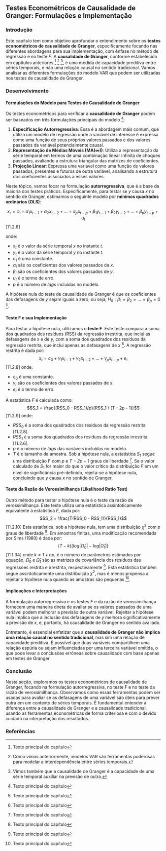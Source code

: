 ## Testes Econométricos de Causalidade de Granger: Formulações e Implementação

### Introdução
Este capítulo tem como objetivo aprofundar o entendimento sobre os **testes econométricos de causalidade de Granger**, especificamente focando nas diferentes abordagens para sua implementação, com ênfase no método de regressão e no teste *$F$*. A **causalidade de Granger**, conforme estabelecido em capítulos anteriores [^1] [^2] [^3], é uma medida de capacidade preditiva entre séries temporais, e não uma relação causal no sentido tradicional. Vamos analisar as diferentes formulações do modelo VAR que podem ser utilizadas nos testes de causalidade de Granger.

### Desenvolvimento

#### Formulações do Modelo para Testes de Causalidade de Granger
Os testes econométricos para verificar a **causalidade de Granger** podem ser baseados em três formulações principais do modelo [^1]:
1.  **Especificação Autorregressiva**: Essa é a abordagem mais comum, que utiliza um modelo de regressão onde a variável de interesse é expressa como uma função de seus próprios valores passados e dos valores passados da variável potencialmente causal.
2.  **Representação de Médias Móveis (MA(∞))**: Utiliza a representação da série temporal em termos de uma combinação linear infinita de choques passados, avaliando a estrutura triangular das matrizes de coeficientes.
3.  **Projeção Linear**: Expressa uma variável como uma função de valores passados, presentes e futuros de outra variável, analisando a estrutura dos coeficientes associados a esses valores.

Neste tópico, vamos focar na formulação **autorregressiva**, que é a base da maioria dos testes práticos. Especificamente, para testar se *$y$* causa *$x$* no sentido de Granger, estimamos o seguinte modelo por **mínimos quadrados ordinários (OLS)**:

$$x_t = c_1 + \alpha_1 x_{t-1} + \alpha_2 x_{t-2} + \ldots + \alpha_p x_{t-p} + \beta_1 y_{t-1} + \beta_2 y_{t-2} + \ldots + \beta_p y_{t-p} + u_t$$ [11.2.6]

onde:
*   $x_t$ é o valor da série temporal *$x$* no instante *$t$*.
*   $y_t$ é o valor da série temporal *$y$* no instante *$t$*.
*   $c_1$ é uma constante.
*   $\alpha_i$ são os coeficientes dos valores passados de *$x$*.
*   $\beta_i$ são os coeficientes dos valores passados de *$y$*.
*   $u_t$ é o termo de erro.
*   $p$ é o número de *lags* incluídos no modelo.

A hipótese nula do teste de causalidade de Granger é que os coeficientes das defasagens de *$y$* sejam iguais a zero, ou seja, $H_0: \beta_1 = \beta_2 = \ldots = \beta_p = 0$ [^1].

#### Teste F e sua Implementação
Para testar a hipótese nula, utilizamos o **teste F**. Este teste compara a soma dos quadrados dos resíduos (RSS) da regressão irrestrita, que inclui as defasagens de *$x$* e de *$y$*, com a soma dos quadrados dos resíduos da regressão restrita, que inclui apenas as defasagens de *$x$* [^1]. A regressão restrita é dada por:
$$x_t = c_0 + \gamma_1 x_{t-1} + \gamma_2 x_{t-2} + \ldots + \gamma_p x_{t-p} + e_t$$ [11.2.8]
onde:
*   $c_0$ é uma constante.
*   $\gamma_i$ são os coeficientes dos valores passados de *$x$*.
*   $e_t$ é o termo de erro.

A estatística *$F$* é calculada como:
$$S_1 = \frac{(RSS_0 - RSS_1)/p}{RSS_1 / (T - 2p - 1)}$$ [11.2.9]
onde:
*   $RSS_0$ é a soma dos quadrados dos resíduos da regressão restrita [11.2.8].
*   $RSS_1$ é a soma dos quadrados dos resíduos da regressão irrestrita [11.2.6].
*   $p$ é o número de *lags* das variáveis incluídas no modelo.
*   $T$ é o tamanho da amostra.
Sob a hipótese nula, a estatística $S_1$ segue uma distribuição F com *$p$* e *$T - 2p - 1$* graus de liberdade [^1]. Se o valor calculado de $S_1$ for maior do que o valor crítico da distribuição *$F$* em um nível de significância pré-definido, rejeita-se a hipótese nula, concluindo que *$y$* causa *$x$* no sentido de Granger.

#### Teste da Razão de Verossimilhança (Likelihood Ratio Test)
Outro método para testar a hipótese nula é o teste da razão de verossimilhança. Este teste utiliza uma estatística assintoticamente equivalente à estatística *$F$*, dada por:
$$S_2 = \frac{T(RSS_0 - RSS_1)}{RSS_1}$$ [11.2.10]
Esta estatística, sob a hipótese nula, tem uma distribuição $\chi^2$ com *$p$* graus de liberdade [^1]. Em amostras finitas, uma modificação recomendada por Sims (1980) é dada por:
$$(T-k)\{log|\hat{\Omega}_0| - log|\hat{\Omega}_1|\}$$ [11.1.34]
onde *$k = 1 + np$*, é o número de parâmetros estimados por equação, $\hat{\Omega}_0$ e $\hat{\Omega}_1$ são as matrizes de covariância dos resíduos das regressões restrita e irrestrita, respectivamente [^1]. Esta estatística também segue assintoticamente uma distribuição $\chi^2$, mas é menos propensa a rejeitar a hipótese nula quando as amostras são pequenas [^1].

#### Implicações e Interpretações
A formulação autorregressiva e os testes *$F$* e da razão de verossimilhança fornecem uma maneira direta de avaliar se os valores passados de uma variável podem melhorar a previsão de outra variável. Rejeitar a hipótese nula implica que a inclusão das defasagens de *$y$* melhora significativamente a previsão de *$x$*, e, portanto, há causalidade de Granger no sentido avaliado.

Entretanto, é essencial enfatizar que a **causalidade de Granger não implica uma relação causal no sentido tradicional**, mas sim uma relação de capacidade preditiva. É possível que duas variáveis compartilhem uma relação espúria ou sejam influenciadas por uma terceira variável omitida, o que pode levar a conclusões errôneas sobre causalidade com base apenas em testes de Granger.

### Conclusão
Nesta seção, exploramos os testes econométricos de causalidade de Granger, focando na formulação autorregressiva, no teste F e no teste da razão de verossimilhança. Observamos como essas ferramentas podem ser usadas para avaliar se as defasagens de uma variável são úteis para prever outra em um contexto de séries temporais. É fundamental entender a diferença entre a causalidade de Granger e a causalidade tradicional, usando as ferramentas econométricas de forma criteriosa e com o devido cuidado na interpretação dos resultados.

### Referências
[^1]: Texto principal do capítulo
[^2]: Como vimos anteriormente, modelos VAR são ferramentas poderosas para modelar a interdependência entre séries temporais.
[^3]: Vimos também que a causalidade de Granger é a capacidade de uma série temporal auxiliar na previsão de outra.
<!-- END -->
